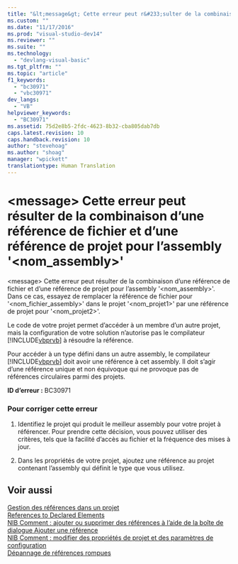 ```yaml
---
title: "&lt;message&gt; Cette erreur peut r&#233;sulter de la combinaison d’une r&#233;f&#233;rence de fichier et d’une r&#233;f&#233;rence de projet pour l’assembly &#39;&lt;nom_assembly&gt;&#39; | Microsoft Docs"
ms.custom: ""
ms.date: "11/17/2016"
ms.prod: "visual-studio-dev14"
ms.reviewer: ""
ms.suite: ""
ms.technology: 
  - "devlang-visual-basic"
ms.tgt_pltfrm: ""
ms.topic: "article"
f1_keywords: 
  - "bc30971"
  - "vbc30971"
dev_langs: 
  - "VB"
helpviewer_keywords: 
  - "BC30971"
ms.assetid: 75d2e8b5-2fdc-4623-8b32-cba805dab7db
caps.latest.revision: 10
caps.handback.revision: 10
author: "stevehoag"
ms.author: "shoag"
manager: "wpickett"
translationtype: Human Translation
---
```

# &lt;message&gt; Cette erreur peut r&#233;sulter de la combinaison d’une r&#233;f&#233;rence de fichier et d’une r&#233;f&#233;rence de projet pour l’assembly &#39;&lt;nom_assembly&gt;&#39;
\<message\> Cette erreur peut résulter de la combinaison d’une référence de fichier et d’une référence de projet pour l’assembly '\<nom\_assembly\>'. Dans ce cas, essayez de remplacer la référence de fichier pour '\<nom\_fichier\_assembly\>' dans le projet '\<nom\_projet1\>' par une référence de projet pour '\<nom\_projet2\>'.  
  
 Le code de votre projet permet d’accéder à un membre d’un autre projet, mais la configuration de votre solution n’autorise pas le compilateur [!INCLUDE[vbprvb](../../../csharp/programming-guide/concepts/linq/includes/vbprvb_md.md)] à résoudre la référence.  
  
 Pour accéder à un type défini dans un autre assembly, le compilateur [!INCLUDE[vbprvb](../../../csharp/programming-guide/concepts/linq/includes/vbprvb_md.md)] doit avoir une référence à cet assembly. Il doit s’agir d’une référence unique et non équivoque qui ne provoque pas de références circulaires parmi des projets.  
  
 **ID d’erreur :** BC30971  
  
### Pour corriger cette erreur  
  
1.  Identifiez le projet qui produit le meilleur assembly pour votre projet à référencer. Pour prendre cette décision, vous pouvez utiliser des critères, tels que la facilité d’accès au fichier et la fréquence des mises à jour.  
  
2.  Dans les propriétés de votre projet, ajoutez une référence au projet contenant l’assembly qui définit le type que vous utilisez.  
  
## Voir aussi  
 [Gestion des références dans un projet](/visual-studio/ide/managing-references-in-a-project)   
 [References to Declared Elements](../../../visual-basic/programming-guide/language-features/declared-elements/references-to-declared-elements.md)   
 [NIB Comment : ajouter ou supprimer des références à l’aide de la boîte de dialogue Ajouter une référence](http://msdn.microsoft.com/fr-fr/3bd75d61-f00c-47c0-86a2-dd1f20e231c9)   
 [NIB Comment : modifier des propriétés de projet et des paramètres de configuration](http://msdn.microsoft.com/fr-fr/e7184bc5-2f2b-4b4f-aa9a-3ecfcbc48b67)   
 [Dépannage de références rompues](/visual-studio/ide/troubleshooting-broken-references)
